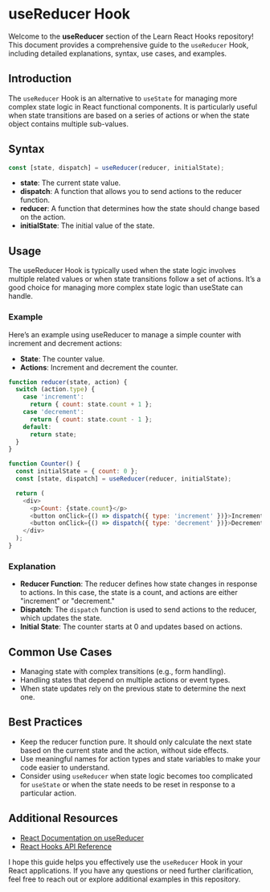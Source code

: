 # useReducer Hook

Welcome to the **useReducer** section of the Learn React Hooks repository! This document provides a comprehensive guide to the `useReducer` Hook, including detailed explanations, syntax, use cases, and examples.

## Introduction

The `useReducer` Hook is an alternative to `useState` for managing more complex state logic in React functional components. It is particularly useful when state transitions are based on a series of actions or when the state object contains multiple sub-values.

## Syntax

```javascript
const [state, dispatch] = useReducer(reducer, initialState);
```

- **state**: The current state value.
- **dispatch**: A function that allows you to send actions to the reducer function.
- **reducer**: A function that determines how the state should change based on the action.
- **initialState**: The initial value of the state.

## Usage

The useReducer Hook is typically used when the state logic involves multiple related values or when state transitions follow a set of actions. It’s a good choice for managing more complex state logic than useState can handle.

### Example

Here’s an example using useReducer to manage a simple counter with increment and decrement actions:

- **State**: The counter value.
- **Actions**: Increment and decrement the counter.

```javascript
function reducer(state, action) {
  switch (action.type) {
    case 'increment':
      return { count: state.count + 1 };
    case 'decrement':
      return { count: state.count - 1 };
    default:
      return state;
  }
}

function Counter() {
  const initialState = { count: 0 };
  const [state, dispatch] = useReducer(reducer, initialState);

  return (
    <div>
      <p>Count: {state.count}</p>
      <button onClick={() => dispatch({ type: 'increment' })}>Increment</button>
      <button onClick={() => dispatch({ type: 'decrement' })}>Decrement</button>
    </div>
  );
}
```

### Explanation

- **Reducer Function**: The reducer defines how state changes in response to actions. In this case, the state is a count, and actions are either "increment" or "decrement."
- **Dispatch**: The `dispatch` function is used to send actions to the reducer, which updates the state.
- **Initial State**: The counter starts at 0 and updates based on actions.

## Common Use Cases

- Managing state with complex transitions (e.g., form handling).
- Handling states that depend on multiple actions or event types.
- When state updates rely on the previous state to determine the next one.

## Best Practices

- Keep the reducer function pure. It should only calculate the next state based on the current state and the action, without side effects.
- Use meaningful names for action types and state variables to make your code easier to understand.
- Consider using `useReducer` when state logic becomes too complicated for `useState` or when the state needs to be reset in response to a particular action.

## Additional Resources

- [React Documentation on useReducer](https://reactjs.org/docs/hooks-reference.html#usereducer)
- [React Hooks API Reference](https://reactjs.org/docs/hooks-reference.html)

I hope this guide helps you effectively use the `useReducer` Hook in your React applications. If you have any questions or need further clarification, feel free to reach out or explore additional examples in this repository.
